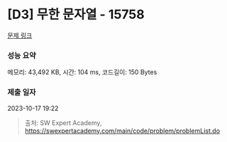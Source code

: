 # [D3] 무한 문자열 - 15758 

[문제 링크](https://swexpertacademy.com/main/code/problem/problemDetail.do?contestProbId=AYP5JmsqcngDFATW) 

### 성능 요약

메모리: 43,492 KB, 시간: 104 ms, 코드길이: 150 Bytes

### 제출 일자

2023-10-17 19:22



> 출처: SW Expert Academy, https://swexpertacademy.com/main/code/problem/problemList.do